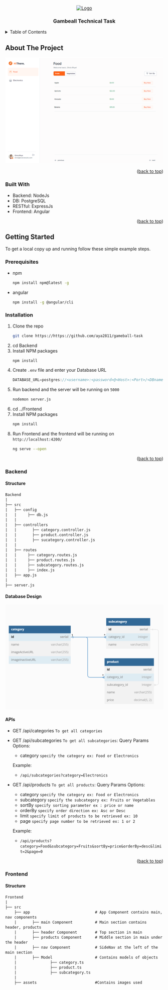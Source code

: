 <a name="readme-top"></a>

<br />
<div align="center">
  <a href="https://https://github.com/aya2811/gameball-task">
    <img src="https://blog.gameball.co/wp-content/uploads/2020/05/Gameball-logo-and-text.png" alt="Logo" width="1000" height="300">
  </a>

<h3 align="center">Gambeall Technical Task</h3>

 
</div>



<!-- TABLE OF CONTENTS -->
<details>
  <summary>Table of Contents</summary>
  <ol>
    <li>
      <a href="#getting-started">Getting Started</a>
      <ul>
        <li><a href="#prerequisites">Prerequisites</a></li>
        <li><a href="#installation">Installation</a></li>
        <li><a href="#Backend">Backend</a></li>
        <li><a href="#Frontend">Frontend</a></li>
      </ul>
    </li>
  </ol>
</details>



## About The Project

<img src="/images/screenshot.PNG">


<p align="right">(<a href="#readme-top">back to top</a>)</p>



### Built With

* Backend: NodeJs
* DB: PostgreSQL
* RESTful: ExpressJs
* Frontend: Angular



<p align="right">(<a href="#readme-top">back to top</a>)</p>



## Getting Started

To get a local copy up and running follow these simple example steps.

### Prerequisites

* npm
  ```sh
  npm install npm@latest -g
  ```
* angular
  ```sh
  npm install -g @angular/cli
  ```

### Installation

1. Clone the repo
   ```sh
   git clone https://https://github.com/aya2811/gameball-task
   ```
2. cd Backend
2. Install NPM packages
   ```sh
   npm install
   ```
4. Create `.env` file and enter your Database URL
   ```js
   DATABASE_URL=postgres://<username>:<password>@<Host>:<Port>/<DBname>
   ```
5. Run backend and the server will be running on `5000`
   ```sh
   nodemon server.js
   ```
6. cd ../Frontend 
7. Install NPM packages
   ```sh
   npm install
   ```
8. Run Frontend and the frontend will be running on `http://localhost:4200/`
   ```sh
   ng serve --open
   ```
<p align="right">(<a href="#readme-top">back to top</a>)</p>

### Backend

#### Structure

```
Backend
|
├── src 
|   ├── config 
|   |     ├── db.js
|   |
|   ├── controllers       
|   |       ├── category.controller.js
|   |       ├── product.controller.js
|   |       ├── sucategory.controller.js
|   |
|   ├── routes
|   |     ├── category.routes.js
|   |     ├── product.routes.js
|   |     ├── subcategory.routes.js
|   |     ├── index.js
|   ├── app.js
|       
├── server.js
```

#### Database Design

<img src="/images/DB_Schema.PNG">


#### APIs

* GET /api/categories `To get all categories`

* GET /api/subcategories `To get all subcategories`:
    Query Params Options:
    * category      `specify the category ex: Food or Electronics`

    Example:
    * `/api/subcategories?category=Electronics`

* GET /api/products `To get all products`: 
    Query Params Options:
    * category      `specify the category ex: Food or Electronics`
    * subcategory   `specify the subcategory ex: Fruits or Vegetables`
    * sortBy        `specify sorting parameter ex : price or name`
    * orderBy       `specify order direction ex: Asc or Desc`
    * limit         `specify limit of products to be retrieved ex: 10 `
    * page          `specify page number to be retrieved ex: 1 or 2` 

    Example:
    * `/api/products?category=Food&subcategory=Fruits&sortBy=price&orderBy=desc&limit=2&page=0`
  

<p align="right">(<a href="#readme-top">back to top</a>)</p>

### Frontend


#### Structure
```
Frontend
|
├── src 
    ├── app                             # App Component contains main, nav components
    |       ├── main Component          # Main section contains header, products
    |       ├── header Component        # Top section in main
    |       ├── products Component      # Middle section in main under the header
    |       ├── nav Component           # SideNav at the left of the main section
    |       ├── Model                   # Contains models of objects
    |               ├── category.ts
    |               ├── product.ts
    |               ├── subcategory.ts
    |        
    ├── assets                          #Contains images used
```




[product-screenshot]: /images/screenshot.png
[DB_schema]: /images/DB_Schema.png

